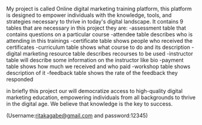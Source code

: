My project is called Online digital marketing training platform, this platform is designed to empower individuals with the knowledge, tools, and strategies necessary to thrive in today's digital landscape. It contains 9 tables that are necessary in this project they are:
-assessment table that contains questions on a particular course
-attendee table describes who is attending in this trainings 
-certificate table shows people who received the certificates
-curriculum table shows what course to do and its description
-digital marketing resource table describes recourses to be used
-instructor table will describe some information on the instructor like bio
-payment table shows how much we received and who paid
-workshop table shows description of it 
-feedback table shows the rate of the feedback they responded

in briefly this project our will democratize access to high-quality digital marketing education, empowering individuals from all backgrounds to thrive in the digital age. We believe that knowledge is the key to success.


(Username:ritakagabe@gmail.com and password:12345)
